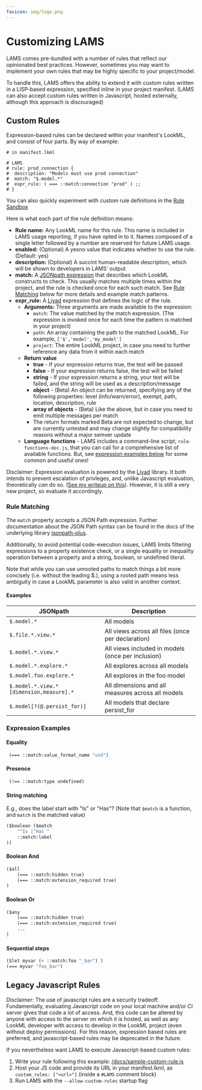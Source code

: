 ```yaml
---
favicon: img/logo.png
---
```

# Customizing LAMS

LAMS comes pre-bundled with a number of rules that reflect our opinionated best practices. However, sometimes you may want to implement your own rules that may be highly specific to your project/model.

To handle this, LAMS offers the ability to extend it with custom rules written in a LISP-based expression, specified inline in your project manifest. (LAMS can also accept custom rules written in Javascript, hosted externally, although this approach is discouraged)

## Custom Rules

Expression-based rules can be declared within your manifest's LookML, and consist of four parts. By way of example:

```
# in manifest.lkml

# LAMS
# rule: prod_connection {
#  description: "Models must use prod connection"
#  match: "$.model.*"
#  expr_rule: ( === ::match:connection "prod" ) ;;
# }

```

You can also quickly experiment with custom rule definitions in the [Rule Sandbox](tools/rule-sandbox)

Here is what each part of the rule definition means:

- **Rule name:** Any LookML name for this rule. This name is included in LAMS usage reporting, if you have opted in to it. Names composed of a single letter followed by a number are reserved for future LAMS usage.
- **enabled:** (Optional) A yesno value that indicates whether to use the rule. (Default: yes)
- **description:** (Optional) A succint human-readable description, which will be shown to developers in LAMS' output
- **match:** A [JSONpath expression](https://www.npmjs.com/package/jsonpath-plus) that describes which LookML constructs to check. This usually matches multiple times within the project, and the rule is checked once for each such match. See [Rule Matching](#rule-matching) below for more details and example match patterns.
- **expr_rule:** A [Liyad](https://github.com/shellyln/liyad) expression that defines the logic of the rule.
  - **Arguments:** Three arguments are made available to the expression:
    - `match`: The value matched by the match expression. (The expression is invoked once for each time the pattern is matched in your project)
    - `path`: An array containing the path to the matched LookML. For example, `['$','model','my_model']`
    - `project`: The entire LookML project, in case you need to further reference any data from it within each match
  - **Return value**
    - **true** - If your expression returns true, the test will be passed
    - **false** - If your expression returns false, the test will be failed
    - **string** - If your expression returns a string, your test will be failed, and the string will be used as a description/message
    - **object** - (Beta) An object can be returned, specifying any of the following properties: level (info/warn/error), exempt, path, location, description, rule
    - **array of objects** - (Beta) Like the above, but in case you need to emit multiple messages per match
    - The return formats marked Beta are not expected to change, but are currently untested and may change slightly for compatibility reasons without a major semver update
  - **Language functions** - LAMS includes a command-line script, `rule-functions-doc.js`, that you can call for a comprehensive list of available functions. But, see [expression examples below](#expression-examples) for some common and useful ones!

Disclaimer: Expression evaluation is powered by the [Liyad](https://github.com/shellyln/liyad) library. It both intends to prevent escalation of privleges, and, unlike Javascript evaluation, theoretically *can* do so. ([See my writeup on this](https://fabio-looker.github.io/data/2019-10-15-lams-customization-update/)). However, it is still a very new project, so evaluate it accordingly.

### Rule Matching

The `match` property accepts a JSON Path expression. Further documentation about the JSON Path syntax can be found in the docs of the underlying library [jsonpath-plus](https://www.npmjs.com/package/jsonpath-plus).

Additionally, to avoid potential code-execution issues, LAMS limits filtering expressions to a property existence check, or a single equality or inequality operation between a property and a string, boolean, or undefined literal.

Note that while you can use unrooted paths to match things a bit more concisely (i.e. without the leading $.), using a rooted path means less ambiguity in case a LookML parameter is also valid in another context.

#### Examples

| JSONpath                                    | Description                                       |
| ------------------------------------------- | ------------------------------------------------- |
| `$.model.*`                                 | All models                                        |
| `$.file.*.view.*`                           | All views across all files (once per declaration) |
| `$.model.*.view.*`                          | All views included in models (once per inclusion) |
| `$.model.*.explore.*`                       | All explores across all models                    |
| `$.model.foo.explore.*`                     | All explores in the foo model                     |
| `$.model.*.view.*[dimension,measure].*`     | All dimensions and all measures across all models |
| `$.model[?(@.persist_for)]`                 | All models that declare persist_for               |

### Expression Examples

#### Equality

```lisp
 (=== ::match:value_format_name "usd")
```

#### Presence

```lisp
 (!== ::match:type undefined)
```

#### String matching

E.g., does the label start with "Is" or "Has"? (Note that `$match` is a function, and `match` is the matched value)

```lisp
($boolean ($match
    "^Is |^Has "
    ::match:label
))
```

#### Boolean And

```lisp
($all
    (=== ::match:hidden true)
    (=== ::match:extension_required true)
)
```

#### Boolean Or

```lisp
($any
    (=== ::match:hidden true)
    (=== ::match:extension_required true)
    ...
)
```

#### Sequential steps

```lisp
($let myvar (+ ::match:foo "_bar") )
(=== myvar "foo_bar")
```

## Legacy Javascript Rules

Disclaimer: The use of javascript rules are a security tradeoff. Fundamentally, evaluating Javascript code on your local machine and/or CI server gives that code a lot of access. And, this code can be altered by anyone with access to the server on which it is hosted, as well as any LookML developer with access to develop in the LookML project (even without deploy permissions). For this reason, expression based rules are preferred, and javascript-based rules may be deprecated in the future.

If you nevertheless want LAMS to execute Javascript-based custom rules:

1. Write your rule following this example: [/docs/sample-custom-rule.js](https://github.com/looker-open-source/look-at-me-sideways/blob/master/docs/sample-custom-rule.js)
2. Host your JS code and provide its URL in your manifest.lkml, as `custom_rules: ["<url>"]` (inside a `#LAMS` comment block) 
3. Run LAMS with the `--allow-custom-rules` startup flag
